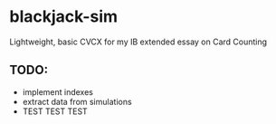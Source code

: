 blackjack-sim
=============

Lightweight, basic CVCX for my IB extended essay on Card Counting


## TODO:
 * implement indexes
 * extract data from simulations
 * TEST TEST TEST
